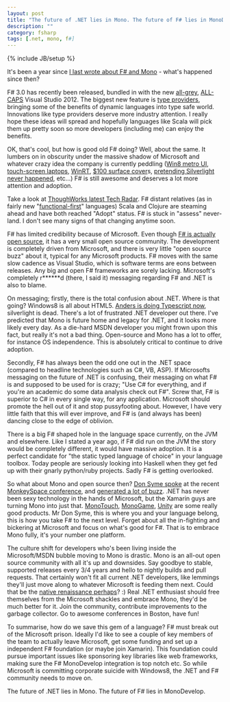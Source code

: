```yaml
---
layout: post
title: "The future of .NET lies in Mono. The future of F# lies in MonoDevelop."
description: ""
category: fsharp
tags: [.net, mono, f#]
---
```

{% include JB/setup %}

It's been a year since [I last wrote about F# and Mono](/fsharp/2011/11/03/why-f-needs-mono-and-really-should-be-a-jvm-language) - what's happened since then?

F# 3.0 has recently been released, bundled in with the new <a href="http://www.theregister.co.uk/2012/08/28/visual_studio_2012_review/">all-grey</a>, <a href="http://blogs.msdn.com/b/visualstudio/archive/2012/06/05/a-design-with-all-caps.aspx">ALL-CAPS</a> Visual Studio 2012. The biggest new feature is <a href="http://msdn.microsoft.com/en-us/library/hh156509.aspx">type providers</a>, bringing some of the benefits of dynamic languages into type safe world. Innovations like type providers deserve more industry attention. I really hope these ideas will spread and hopefully languages like Scala will pick them up pretty soon so more developers (including me) can enjoy the benefits.

OK, that's cool, but how is good old F# doing? Well, about the same. It lumbers on in obscurity under the massive shadow of Microsoft and whatever crazy idea the company is currently peddling (<a href="http://arstechnica.com/gaming/2012/07/steams-newell-windows-8-catastrophe-driving-valve-to-embrace-linux/">Win8 metro UI</a>, <a href="http://www.businessinsider.com/microsoft-has-big-problem-with-windows-8-2012-10">touch-screen laptops</a>, <a href="http://tirania.org/blog/archive/2011/Sep-15.html">WinRT</a>, <a href="http://news.yahoo.com/microsoft-surface-pricing-flat-crazy-165658134.html">$100 surface cover</a>s, <a href="http://www.neowin.net/news/former-microsoft-pm-silverlight-is-dead">pretending Silverlight never happened</a>, etc...) F# is still awesome and deserves a lot more attention and adoption.

Take a look at&nbsp;<a href="http://www.thoughtworks.com/articles/technology-radar-october-2012">ThoughWorks latest Tech Radar</a>. F# distant relatives (as in fairly new "<a href="http://skillsmatter.com/podcast/home/practical-fsharp/js-4400">functional-first</a>"  languages) Scala and Clojure are steaming ahead and have both reached "Adopt" status. F# is stuck in "assess" never-land. I don't see many signs of that changing anytime soon.

F# has limited credibility because of Microsoft. Even though <a href="https://github.com/fsharp">F# is actually open source</a>, it has a very small open source community. The development is completely driven from Microsoft, and there is very little "open source buzz" about it, typical for any Microsoft products. F# moves with the same slow cadence as Visual Studio, which is software terms are eons between releases. Any big and open F# frameworks are sorely lacking. Microsoft's completely r\*\*\*\*\*\*d (there, I said it) messaging regarding F# and .NET is also to blame.

On messaging; firstly, there is the total confusion about .NET. Where is that going? Windows8 is all about HTML5. <a href="http://channel9.msdn.com/posts/Anders-Hejlsberg-Introducing-TypeScript">Anders is doing Typescript now</a>, silverlight is dead. There's a lot of frustrated .NET developer out there. I've predicted that Mono is future home and legacy for .NET, and it looks more likely every day. As a die-hard MSDN developer you might frown upon this fact, but really it's not a bad thing. Open-source and Mono has a lot to offer, for instance OS independence. This is absolutely critical to continue to drive adoption.

Secondly, F# has always been the odd one out in the .NET space (compared to headline technologies such as C#, VB, ASP). If Microsofts messaging on the future of .NET is confusing, their messaging on what F# is and supposed to be used for is crazy; "Use C# for everything, and if you're an academic do some data analysis check out F#". Screw that, F# is superior to C# in every single way, for any application. Microsoft should promote the hell out of it and stop pussyfooting about. However, I have very little faith that this will ever improve, and F# is (and always has been) dancing close to the edge of oblivion.

There is a big F# shaped hole in the language space currently, on the JVM and elsewhere. Like I stated a year ago, if F# did run on the JVM the story would be completely different, it would have massive adoption. It is a perfect candidate for "the static typed language of choice" in your language toolbox. Today people are seriously looking into Haskell when they get fed up with their gnarly python/ruby projects. Sadly F# is getting overlooked.

So what about Mono and open source then? <a href="https://twitter.com/dsyme/status/259986508071702528">Don Syme spoke</a> at the recent <a href="http://monkeyspace.org/">MonkeySpace conference</a>, and <a href="http://news.ycombinator.com/item?id=4685053">generated a lot of buzz</a>. .NET has never been sexy technology in the hands of Microsoft, but the Xamarin guys are turning Mono into just that. <a href="http://xamarin.com/monotouch">MonoTouch</a>, <a href="http://monogame.codeplex.com/">MonoGame</a>, <a href="http://unity3d.com/">Unity</a> are some really good products. Mr Don Syme, this is where you and your language belong, this is how you take F# to the next level. Forget about all the in-fighting and bickering at Microsoft and focus on what's good for F#. That is to embrace Mono fully, it's your number one platform.

The culture shift for developers who's been living inside the Microsoft/MSDN bubble moving to Mono is drastic. Mono is an all-out open source community with all it's up and downsides. Say goodbye to stable, supported releases every 3/4 years and hello to nightly builds and pull requests. That certainly won't fit all current .NET developers, like lemmings they'll just move along to whatever Microsoft is feeding them next. Could that be the <a href="http://channel9.msdn.com/Shows/C9-GoingNative">native renaissance&nbsp;<link></link>perhaps</a>? :) Real .NET enthusiast should free themselves from the Microsoft shackles and embrace Mono, they'd be much better for it. Join the community, contribute improvements to the garbage collector. Go to awesome conferences in Boston, have fun!

To summarise, how do we save this gem of a language? F# must break out of the Microsoft prison. Ideally I'd like to see a couple of key members of the team to actually leave Microsoft, get some funding and set up a independent F# foundation (or maybe join Xamarin). This foundation could pursue important issues like sponsoring key libraries like web frameworks, making sure the F# MonoDevelop integration is top notch etc. So while Microsoft is committing corporate suicide with Windows8, the .NET and F# community needs to move on.

The future of .NET lies in Mono. The future of F# lies in MonoDevelop.
